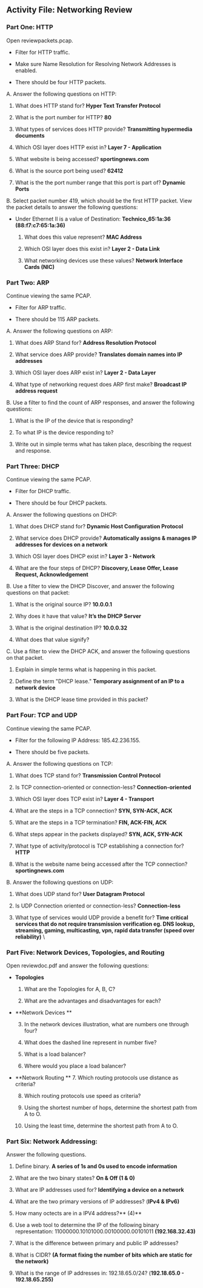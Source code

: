 ## **Activity File: Networking Review**


### **Part One: HTTP**

Open reviewpackets.pcap.



* Filter for HTTP traffic.

* Make sure Name Resolution for Resolving Network Addresses is enabled. 

* There should be four HTTP packets. 

A. Answer the following questions on HTTP:



1. What does HTTP stand for? **Hyper Text Transfer Protocol** 

2. What is the port number for HTTP? **80** 

3. What types of services does HTTP provide? **Transmitting hypermedia documents** 

4. Which OSI layer does HTTP exist in? **Layer 7 - Application** 

5. What website is being accessed? **sportingnews.com** 

6. What is the source port being used? **62412** 

7. What is the the port number range that this port is part of? **Dynamic Ports** 


B. Select packet number 419, which should be the first HTTP packet. View the packet details to answer the following questions:



* Under Ethernet II is a value of Destination: **Technico_65:1a:36 (88:f7:c7:65:1a:36)**

    1. What does this value represent? **MAC Address** 

    2. Which OSI layer does this exist in? **Layer 2 - Data Link** 

    3. What networking devices use these values? **Network Interface Cards (NIC)** 



### **Part Two: ARP**

Continue viewing the same PCAP.



* Filter for ARP traffic. 

* There should be 115 ARP packets. 


A. Answer the following questions on ARP:



1. What does ARP Stand for? **Address Resolution Protocol** 

2. What service does ARP provide? **Translates domain names into IP addresses** 

3. Which OSI layer does ARP exist in? **Layer 2 - Data Layer** 

4. What type of networking request does ARP first make? **Broadcast IP address request** 


B. Use a filter to find the count of ARP responses, and answer the following questions:



1. What is the IP of the device that is responding?  

2. To what IP is the device responding to?  

3. Write out in simple terms what has taken place, describing the request and response. 



### **Part Three: DHCP**

Continue viewing the same PCAP.



* Filter for DHCP traffic. 

* There should be four DHCP packets. 


A. Answer the following questions on DHCP:



1. What does DHCP stand for? **Dynamic Host Configuration Protocol** 

2. What service does DHCP provide? **Automatically assigns & manages IP addresses for devices on a network** 

3. Which OSI layer does DHCP exist in? **Layer 3 - Network** 

4. What are the four steps of DHCP? **Discovery, Lease Offer, Lease Request, Acknowledgement** 


B. Use a filter to view the DHCP Discover, and answer the following questions on that packet:



1. What is the original source IP? **10.0.0.1**

2. Why does it have that value? **It’s the DHCP Server**

3. What is the original destination IP? **10.0.0.32**

4. What does that value signify?  


C. Use a filter to view the DHCP ACK, and answer the following questions on that packet.



1. Explain in simple terms what is happening in this packet.  

2. Define the term "DHCP lease." **Temporary assignment of an IP to a network device** 

3. What is the DHCP lease time provided in this packet? 



### **Part Four: TCP and UDP**

Continue viewing the same PCAP.



* Filter for the following IP Address: 185.42.236.155. 

* There should be five packets. 


A. Answer the following questions on TCP:


1. What does TCP stand for? **Transmission Control Protocol** 

2. Is TCP connection-oriented or connection-less? **Connection-oriented** 

3. Which OSI layer does TCP exist in? **Layer 4 - Transport** 

4. What are the steps in a TCP connection? **SYN, SYN-ACK, ACK** 

5. What are the steps in a TCP termination? **FIN, ACK-FIN, ACK** 

6. What steps appear in the packets displayed? **SYN, ACK, SYN-ACK** 

7. What type of activity/protocol is TCP establishing a connection for? **HTTP** 

8. What is the website name being accessed after the TCP connection? **sportingnews.com** 


B. Answer the following questions on UDP:



1. What does UDP stand for? **User Datagram Protocol** 

2. Is UDP Connection oriented or connection-less? **Connection-less** 

3. What type of services would UDP provide a benefit for? **Time critical services that do not require transmission verification eg. DNS lookup, streaming, gaming, multicasting, vpn, rapid data transfer (speed over reliability)** \



### **Part Five: Network Devices, Topologies, and Routing**

Open reviewdoc.pdf and answer the following questions:



* **Topologies**

    1. What are the Topologies for A, B, C?  

    2. What are the advantages and disadvantages for each? 

* **Network Devices **

    3. In the network devices illustration, what are numbers one through four? 

    4. What does the dashed line represent in number five? 

    5. What is a load balancer? 

    6. Where would you place a load balancer? 

* **Network Routing 
**
    7. Which routing protocols use distance as criteria? 

    8. Which routing protocols use speed as criteria? 

    9. Using the shortest number of hops, determine the shortest path from A to O. 

    10. Using the least time, determine the shortest path from A to O. 



### **Part Six: Network Addressing:**

Answer the following questions.


1. Define binary. **A series of 1s and 0s used to encode information** 

2. What are the two binary states? **On & Off (1 & 0)** 

3. What are IP addresses used for? **Identifying a device on a network**  

4. What are the two primary versions of IP addresses? (**IPv4 & IPv6)** 

5. How many octects are in a IPV4 address?** (4)** 

6. Use a web tool to determine the IP of the following binary representation: 11000000.10101000.00100000.00101011 **(192.168.32.43)** 

7. What is the difference between primary and public IP addresses?  

8. What is CIDR? **(A format fixing the number of bits which are static for the network)** 

9. What is the range of IP addresses in: 192.18.65.0/24? (**192.18.65.0 - 192.18.65.255)**
